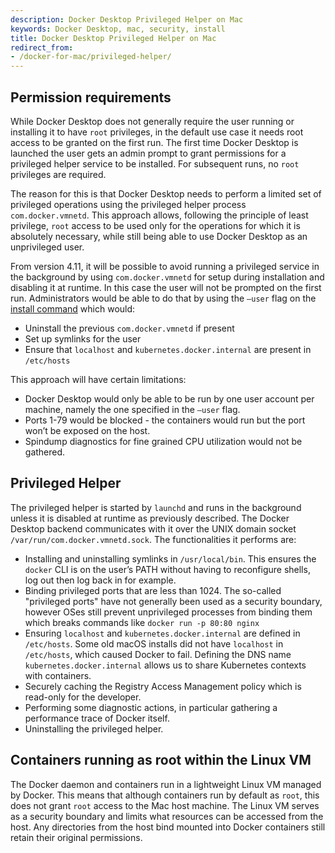 ```yaml
---
description: Docker Desktop Privileged Helper on Mac
keywords: Docker Desktop, mac, security, install
title: Docker Desktop Privileged Helper on Mac
redirect_from:
- /docker-for-mac/privileged-helper/
---
```


## Permission requirements

While Docker Desktop does not generally require the user running or installing it to have `root` privileges, in the default use case it needs root access to be granted on the first run. The first time Docker Desktop is launched the user gets an admin prompt to grant permissions for a privileged helper service to be installed. For subsequent runs, no `root` privileges are required. 

The reason for this is that Docker Desktop needs to perform a limited set of privileged operations using the privileged helper process `com.docker.vmnetd`. This approach allows, following the principle of least privilege, `root` access to be used only for the operations for which it is absolutely necessary, while still being able to use Docker Desktop as an unprivileged user.

From version 4.11, it will be possible to avoid running a privileged service in the background by using `com.docker.vmnetd` for setup during installation and disabling it at runtime. In this case the user will not be prompted on the first run. Administrators would be able to do that by using the `–user` flag on the [install command](install.md#install-from-the-command-line) which would:
- Uninstall the previous `com.docker.vmnetd` if present
- Set up symlinks for the user
- Ensure that `localhost` and `kubernetes.docker.internal` are present in `/etc/hosts`

This approach will have certain limitations:
- Docker Desktop would only be able to be run by one user account per machine, namely the one specified in the `–user` flag.
- Ports 1-79 would be blocked - the containers would run but the port won’t be exposed on the host.
- Spindump diagnostics for fine grained CPU utilization would not be gathered.

## Privileged Helper

The privileged helper is started by `launchd` and runs in the background unless it is disabled at runtime as previously described. The Docker Desktop backend communicates with it over the UNIX domain socket `/var/run/com.docker.vmnetd.sock`. The functionalities it performs are: 
- Installing and uninstalling symlinks in `/usr/local/bin`. This ensures the `docker` CLI is on the user’s PATH without having to reconfigure shells, log out then log back in for example.
- Binding privileged ports that are less than 1024. The so-called "privileged ports" have not generally been used as a security boundary, however OSes still prevent unprivileged processes from binding them which breaks commands like `docker run -p 80:80 nginx`
- Ensuring `localhost` and `kubernetes.docker.internal` are defined in `/etc/hosts`. Some old macOS installs did not have `localhost` in `/etc/hosts`, which caused Docker to fail. Defining the DNS name `kubernetes.docker.internal` allows us to share Kubernetes contexts with containers.
- Securely caching the Registry Access Management policy which is read-only for the developer.
- Performing some diagnostic actions, in particular gathering a performance trace of Docker itself.
- Uninstalling the privileged helper.

## Containers running as root within the Linux VM

The Docker daemon and containers run in a lightweight Linux VM managed by Docker. This means that although containers run by default as `root`, this does not grant `root` access to the Mac host machine. The Linux VM serves as a security boundary and limits what resources can be accessed from the host. Any directories from the host bind mounted into Docker containers still retain their original permissions.


